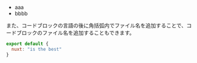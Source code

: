 * aaa
* bbbb

また、コードブロックの言語の後に角括弧内でファイル名を追加することで、コードブロックのファイル名を追加することもできます。

```js
export default {
  nuxt: "is the best"
}

